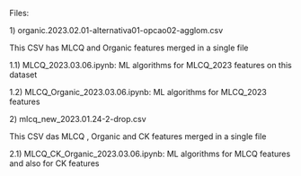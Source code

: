 
<p>
Files:

<p>
1) organic.2023.02.01-alternativa01-opcao02-agglom.csv
<p>
	This CSV has MLCQ and Organic features merged in a single file
<p>
	1.1) MLCQ_2023.03.06.ipynb: ML algorithms for MLCQ_2023 features on this dataset	
<p>
	1.2) MLCQ_Organic_2023.03.06.ipynb: ML algorithms for MLCQ_2023 features	

<p>
<p>
<p>
2) mlcq_new_2023.01.24-2-drop.csv
<p>
	This CSV das MLCQ , Organic and CK features merged in a single file 
<p>
	2.1) MLCQ_CK_Organic_2023.03.06.ipynb: ML algorithms for MLCQ features and also for CK features	
	
	
